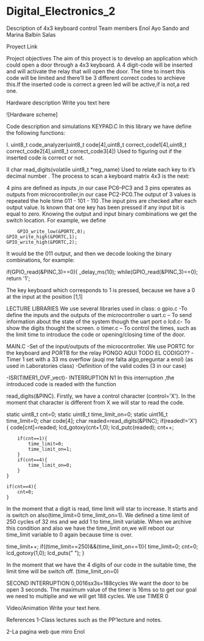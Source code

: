 # Digital_Electronics_2
Description of 4x3 keyboard control
Team members
Enol Ayo Sando and Marina Balbín Salas

Proyect Link

Project objectives
The aim of this proyect is to develop an application which could open a door through a 4x3 keyboard. A 4 digit-code will be inserted and will activate the relay that will open the door. The time to insert this code will be limited and there’ll be 3 different correct codes to archieve this.If the inserted code is correct a green led will be active,if is not,a red one.

Hardware description
Write you text here

![Hardware scheme]

Code description and simulations
KEYPAD.C
In this library we have define the following functions:

I.	uint8_t code_analyzer(uint8_t code[4],uint8_t correct_code1[4],uint8_t correct_code2[4],uint8_t correct_code3[4])
Used to figuring out if the inserted code is correct or not.

II	char read_digits(volatile uint8_t *reg_name)
Used to relate each key to it’s decimal number . The process to scan a keyboard matrix 4x3 is the next:

4 pins are defined as inputs ,in our case PC6–PC3 and 3 pins operates as outputs from microcontroller,in our case PC2-PC0.The output of 3 values is repeated the hole time 011 - 101 - 110 .The input pins are checked after each output value. Is known that one key has been pressed if any input bit is equal to zero. Knowing the output and input binary combinations we get the switch location. For example, we define

        GPIO_write_low(&PORTC,0);
	GPIO_write_high(&PORTC,1);
	GPIO_write_high(&PORTC,2);

It would be the 011 output, and then we decode looking the binary combinations, for example:

if(GPIO_read(&PINC,3)==0){
		_delay_ms(10);
		while(GPIO_read(&PINC,3)==0);
		return '1';


The key keyboard which corresponds to 1 is pressed, because we have a 0 at the input at the position [1,1]

LECTURE LIBRARIES
We use several libraries used in class: o gpio.c -To define the inputs and the outputs of the microcontroller o uart.c – To send information about the state of the system though the uart port o lcd.c- To show the digits thought the screen. o timer.c – To control the times, such as the limit time to introduce the code or opening/closing time of the door.

MAIN.C
-Set of the input/outputs of the microcontroller. We use PORTC for the keyboard and PORTB for the relay PONGO AQUI TODO EL CODIGO?? -Timer 1 set with a 33 ms overflow (auqi me falta algo,preguntar a enol) (as used in Laboratories class) -Definition of the valid codes (3 in our case)

-ISR(TIMER1_OVF_vect)- INTERRUPTION N1 In this interruption ,the introduced code is readed with the function

read_digits(&PINC).
Firstly, we have a control character (control='X'). In the moment that character is different from X we will star to read the code.

static uint8_t cnt=0;
	static uint8_t time_limit_on=0;
	static uint16_t time_limit=0;
	char code[4];
	char readed=read_digits(&PINC);
	if(readed!='X'){
		code[cnt]=readed;
		lcd_gotoxy(cnt+1,0);
		lcd_putc(readed);
		cnt++;
		
		if(cnt==1){
			time_limit=0;
			time_limit_on=1;
		}
		if(cnt==4){
			time_limit_on=0;
		}
	}
	
	if(cnt==4){ 
		cnt=0;
	}

In the moment that a digit is read, time limit will star to increase. It starts and is switch on also(time_limit=0 time_limit_on=1). We defined a time limit of 250 cycles of 32 ms and we add 1 to time_limit variable. When we archive this condition and also we have the time_limit on,we will reboot our time_limit variable to 0 again because time is over.

time_limit++;
	if((time_limit==250)&&(time_limit_on==1)){
		time_limit=0;
		cnt=0;
		lcd_gotoxy(1,0);
		lcd_puts("    ");
	}
    
In the moment that we have the 4 digits of our code in the suitable time, the limit time will be switch off. (time_limit_on=0)

SECOND INTERRUPTION
0,0016sx3s=188cycles We want the door to be open 3 seconds. The maximum value of the timer is 16ms so to get our goal we need to multiplie and we will get 188 cycles. We use TIMER 0

Video/Animation
Write your text here.

References
1-Class lectures such as the PP’lecture and notes.

2-La pagina web que miro Enol

